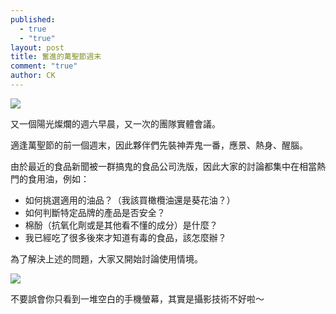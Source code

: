 ```yaml
---
published: 
  - true
  - "true"
layout: post
title: 奮進的萬聖節週末
comment: "true"
author: CK
---
```


![](http://farm4.staticflickr.com/3802/10587459734_bfa48df65e_o.jpg)

又一個陽光燦爛的週六早晨，又一次的團隊實體會議。

適逢萬聖節的前一個週末，因此夥伴們先裝神弄鬼一番，應景、熱身、醒腦。

由於最近的食品新聞被一群搞鬼的食品公司洗版，因此大家的討論都集中在相當熱門的食用油，例如：

* 如何挑選適用的油品？（我該買橄欖油還是葵花油？）
* 如何判斷特定品牌的產品是否安全？
* 棉酚（抗氧化劑或是其他看不懂的成分）是什麼？
* 我已經吃了很多後來才知道有毒的食品，該怎麼辦？

為了解決上述的問題，大家又開始討論使用情境。

![](http://farm6.staticflickr.com/5516/10587415865_1a9e6abacd_o.jpg)

不要誤會你只看到一堆空白的手機螢幕，其實是攝影技術不好啦～
